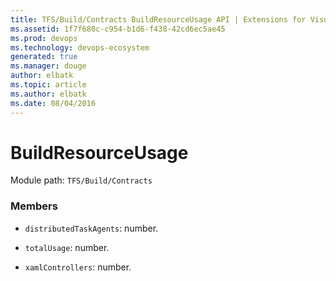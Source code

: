 ```yaml
---
title: TFS/Build/Contracts BuildResourceUsage API | Extensions for Visual Studio Team Services
ms.assetid: 1f7f680c-c954-b1d6-f438-42cd6ec5ae45
ms.prod: devops
ms.technology: devops-ecosystem
generated: true
ms.manager: douge
author: elbatk
ms.topic: article
ms.author: elbatk
ms.date: 08/04/2016
---
```


# BuildResourceUsage

Module path: `TFS/Build/Contracts`


### Members

* `distributedTaskAgents`: number. 

* `totalUsage`: number. 

* `xamlControllers`: number. 

